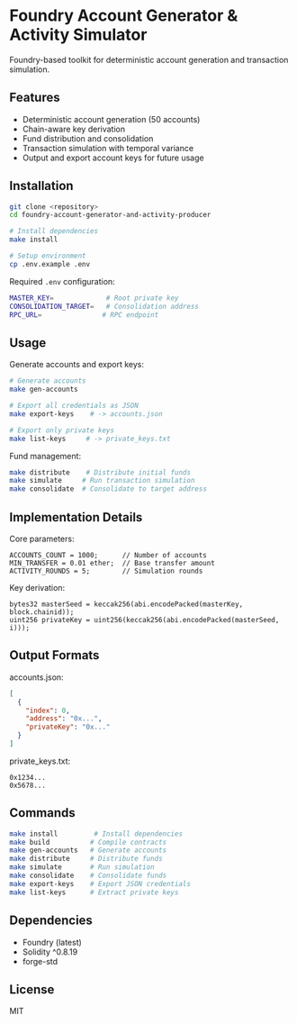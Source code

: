# Foundry Account Generator & Activity Simulator

Foundry-based toolkit for deterministic account generation and transaction simulation.

## Features

- Deterministic account generation (50 accounts)
- Chain-aware key derivation
- Fund distribution and consolidation
- Transaction simulation with temporal variance
- Output and export account keys for future usage

## Installation

```bash
git clone <repository>
cd foundry-account-generator-and-activity-producer

# Install dependencies
make install

# Setup environment
cp .env.example .env
```

Required `.env` configuration:
```bash
MASTER_KEY=             # Root private key
CONSOLIDATION_TARGET=   # Consolidation address
RPC_URL=               # RPC endpoint
```

## Usage

Generate accounts and export keys:
```bash
# Generate accounts
make gen-accounts

# Export all credentials as JSON
make export-keys    # -> accounts.json

# Export only private keys
make list-keys     # -> private_keys.txt
```

Fund management:
```bash
make distribute    # Distribute initial funds
make simulate     # Run transaction simulation
make consolidate  # Consolidate to target address
```

## Implementation Details

Core parameters:
```solidity
ACCOUNTS_COUNT = 1000;      // Number of accounts
MIN_TRANSFER = 0.01 ether;  // Base transfer amount
ACTIVITY_ROUNDS = 5;        // Simulation rounds
```

Key derivation:
```solidity
bytes32 masterSeed = keccak256(abi.encodePacked(masterKey, block.chainid));
uint256 privateKey = uint256(keccak256(abi.encodePacked(masterSeed, i)));
```

## Output Formats

accounts.json:
```json
[
  {
    "index": 0,
    "address": "0x...",
    "privateKey": "0x..."
  }
]
```

private_keys.txt:
```
0x1234...
0x5678...
```

## Commands

```bash
make install         # Install dependencies
make build          # Compile contracts
make gen-accounts   # Generate accounts
make distribute     # Distribute funds
make simulate       # Run simulation
make consolidate    # Consolidate funds
make export-keys    # Export JSON credentials
make list-keys      # Extract private keys
```

## Dependencies

- Foundry (latest)
- Solidity ^0.8.19
- forge-std

## License

MIT
